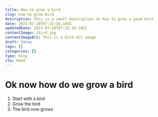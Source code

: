 ```yaml
---
title: How to grow a bird
slug: how-to-grow-bird
description: This is a small description on how to grow a good bird
date: 2023-07-28T07:32:18.184Z
updatedDate: 2023-07-28T07:32:18.185Z
contentImage: /bird.jpg
contentImageAlt: This is a bird alt image
draft: false
tags: []
categories: []
type: blog
cta: Reed
---
```


# Ok now how do we grow a bird

1. Start with a bird
2. Grow the bird
3. The bird now grows
